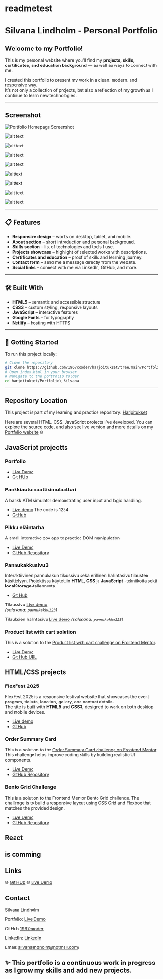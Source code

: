 # readmetest
# Silvana Lindholm - Personal Portfolio

## Welcome to my Portfolio!

This is my personal website where you’ll find my **projects, skills, certificates, and education background** — as well as ways to connect with me.  

I created this portfolio to present my work in a clean, modern, and responsive way.  
It’s not only a collection of projects, but also a reflection of my growth as I continue to learn new technologies.

------

## Screenshot

![Portfolio Homepage Screenshot](./images/Screenshots/portfoliosilvana.netlify.app.png)

![alt text](./images/Screenshots/portfoliosilvana.netlify.app_iPhone_XR.png)

![alt text](./images/Screenshots/portfoliosilvana.netlify.app_projects.png)

![alt text](images/Screenshots/portfoliosilvana.netlify.app_projectsIPhone_XR.png)

![alt text](images/Screenshots/portfoliosilvana.netlify.app_html_css.png)

![alttext](./images/Screenshots/portfoliosilvana.netlify.app_about.png)

![alttext](./images/Screenshots/portfoliosilvana.netlify.app_aboutiPhone_XR.png)

![alt text](./images/Screenshots/portfoliosilvana.netlify.app_contact.png)

![alt text](./images/Screenshots/portfoliosilvana.netlify.app_contactiPhone_XR.png)

------

## 📋 Features

- **Responsive design** – works on desktop, tablet, and mobile.
- **About section** – short introduction and personal background.
- **Skills section** – list of technologies and tools I use.
- **Projects showcase** – highlight of selected works with descriptions.
- **Certificates and education** – proof of skills and learning journey.
- **Contact form** – send me a message directly from the website.
- **Social links** – connect with me via LinkedIn, GitHub, and more.

---

## 🛠️ Built With

- **HTML5** – semantic and accessible structure
- **CSS3** – custom styling, responsive layouts
- **JavaScript** – interactive features
- **Google Fonts** – for typography
- **Netlify** – hosting with HTTPS

---

## 🚀 Getting Started

To run this project locally:

```bash
# Clone the repository
git clone https://github.com/1967cooder/harjoitukset/tree/main/Portfolio%20Silvana
# Open index.html in your browser
# Navigate to the portfolio folder
cd harjoitukset/Portfolio\ Silvana
```
-------

## Repository Location

This project is part of my learning and practice repository:
[Harjoitukset](https://github.com/1967cooder/harjoitukset)


 Here are several HTML, CSS, JavaScript projects I've developed. You can explore the source code, and also see live version and more details on my [Portfolio website](https://portfoliosilvana.netlify.app/) 🌐 
 
 
## JavaScript projectts

### Portfolio

- [Live Demo](https://portfoliosilvana.netlify.app/)
- [Git HUb](https://github.com/1967cooder/harjoitukset/tree/main/Portfolio%20Silvana)

### Pankkiautomaattisimulaattori

A bankk ATM simulator demonstrating user input and logic handling.

- [Live demo](https://pankkiautomaatti.netlify.app/)
The code is 1234
-  [GitHub](https://github.com/1967cooder/harjoitukset/tree/main/Pankkiautomaatti)  

### Pikku eläintarha
 
 A small interactive zoo app to practice DOM manipulation

- [Live Demo](https://pikku-elaintarha.netlify.app/)  
- [GitHub Repository](https://github.com/1967cooder/harjoitukset/tree/main/Portfolio%20Silvana/pikku_el%C3%A4intarha%20copy) 

###  Pannukakkusivu3

Interaktiivinen pannukakun tilaussivu sekä erillinen hallintasivu tilausten käsittelyyn. Projektissa käytettiin **HTML**, **CSS** ja **JavaScript** -tekniikoita sekä **localStorage**-tallennusta.


- [Git Hub](https://github.com/1967cooder/harjoitukset/tree/main/Portfolio%20Silvana/Pannukakkusivu3%20copy)

Tilaussivu [Live demo](https://pannukakkusivu3.netlify.app/)  
*(salasana: `pannukakku123`)*

Tilauksien halintasivu [Live demo](https://pannukakkusivu3.netlify.app/orders)
*(salasana: `pannukakku123`)*

### Product list with cart solution

This is a solution to the [Product list with cart challenge on Frontend Mentor](https://www.frontendmentor.io/challenges/product-list-with-cart-5MmqLVAp_d).

- [Live Demo](https://bestdesserts.netlify.app/)
- [Git Hub URL](https://github.com/1967cooder/harjoitukset/tree/main/product-list-with-cart-main/)


 ## HTML/CSS projects

 ### FlexFest 2025

FlexFest 2025 is a responsive festival website that showcases the event program, tickets, location, gallery, and contact details.  
The site is built with **HTML5** and **CSS3**, designed to work on both desktop and mobile devices.

- [Live demo](https://flexfest.netlify.app/)
- [GitHub](https://github.com/1967cooder/harjoitukset/tree/main/Portfolio%20Silvana/01_flex-projecti%20copy)

### Order Summary Card

This is a solution to the [Order Summary Card challenge on Frontend Mentor](https://www.frontendmentor.io/challenges/order-summary-component-QlPmajDUj). This challenge helps improve coding skills by building realistic UI components.

- [Live Demo](https://order-summary-card-silva.netlify.app/)
- [GitHub Repository](https://github.com/1967cooder/harjoitukset/tree/main/Portfolio%20Silvana/order-summary-component-main)  

### Bento Grid Challenge

This is a solution to the [Frontend Mentor Bento Grid challenge](https://www.frontendmentor.io/challenges/bento-grid-6e0q6h_bH). The challenge is to build a responsive layout using CSS Grid and Flexbox that matches the provided design.

- [Live Demo](https://order-summary-card-silva.netlify.app/)
- [GitHub Repository](https://github.com/1967cooder/harjoitukset/tree/main/Portfolio%20Silvana/order-summary-component-main)  


## React

is comming
-----


## Links

🌐 [Git HUb](https://github.com/1967cooder/harjoitukset/tree/main/Portfolio%20Silvana/)
🌐 [Live Demo](https://portfoliosilvana.netlify.app/)


## Contact

Silvana Lindholm

Portfolio: [Live Demo](https://portfoliosilvana.netlify.app/)

GitHub [1967cooder](https://github.com/1967cooder)

LinkedIn: [LinkedIn](https://linkedin.com/in/silvanalindholm/)

Email: silvanalindholm@hotmail.com/

## ✨ This portfolio is a continuous work in progress as I grow my skills and add new projects.